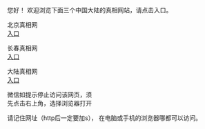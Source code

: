 
  您好！ 欢迎浏览下面三个中国大陆的真相网站，请点击入口。 <br/>


   
   北京真相网<br/>
<a href="https://is.gd/zdT48b" id="bjLink" rel="nofollow">入口</a>

  长春真相网<br/>
<a href="https://is.gd/J8DNrG" id="ccLink" rel="nofollow">入口</a>

   大陆真相网<br/>
<a href="https://is.gd/ijtPGs" id="dlLink" rel="nofollow">入口</a>






  微信如提示停止访问该网页，须<br/>
  先点击右上角，选择浏览器打开<br/>

  请记住网址（http后一定要加s）， 在电脑或手机的浏览器哪都可以访问。

